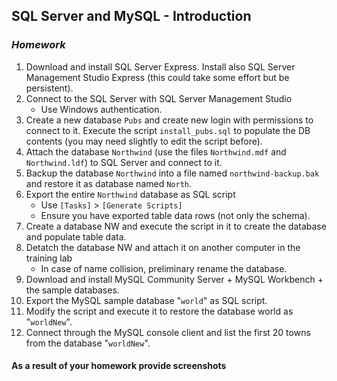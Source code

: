 ## SQL Server and MySQL - Introduction
### _Homework_

1.	Download and install SQL Server Express. Install also SQL Server Management Studio Express (this could take some effort but be persistent).
1.	Connect to the SQL Server with SQL Server Management Studio
	*	Use Windows authentication.
1.	Create a new database `Pubs` and create new login with permissions to connect to it. Execute the script `install_pubs.sql` to populate the DB contents (you may need slightly to edit the script before).
1.	Attach the database `Northwind` (use the files `Northwind.mdf` and `Northwind.ldf`) to SQL Server and connect to it.
1.	Backup the database `Northwind` into a file named `northwind-backup.bak` and restore it as database named `North`.
1.	Export the entire `Northwind` database as SQL script
	*	Use `[Tasks]` > `[Generate Scripts]`
	*	Ensure you have exported table data rows (not only the schema).
1.	Create a database NW and execute the script in it to create the database and populate table data.
1.	Detatch the database NW and attach it on another computer in the training lab
	*	In case of name collision, preliminary rename the database.
1.	Download and install MySQL Community Server  + MySQL Workbench + the sample databases.
1.	Export the MySQL sample database "`world`" as SQL script.
1.	Modify the script and execute it to restore the database world as "`worldNew`".
1.	Connect through the MySQL console client and list the first 20 towns from the database "`worldNew`".

#### As a result of your homework provide screenshots
